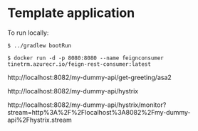 # Template application

To run locally:
```
$ ../gradlew bootRun
```

```
$ docker run -d -p 8080:8080 --name feignconsumer tinetrm.azurecr.io/feign-rest-consumer:latest
```

http://localhost:8082/my-dummy-api/get-greeting/asa2

http://localhost:8082/my-dummy-api/hystrix

http://localhost:8082/my-dummy-api/hystrix/monitor?stream=http%3A%2F%2Flocalhost%3A8082%2Fmy-dummy-api%2Fhystrix.stream



